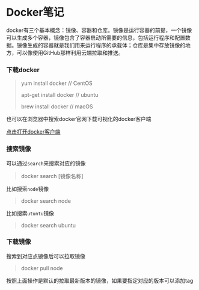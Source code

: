 # Docker笔记

docker有三个基本概念：镜像、容器和仓库。镜像是运行容器的前提，一个镜像可以生成多个容器，镜像包含了容器启动所需要的信息，包括运行程序和配置数据。镜像生成的容器就是我们用来运行程序的承载体；仓库是集中存放镜像的地方，可以像使用GitHub那样利用云端拉取和推送。

### 下载docker

> yum install docker  // CentOS
>
> apt-get install docker  // ubuntu
>
> brew install docker // macOS

也可以在浏览器中搜索docker官网下载可视化的docker客户端

[点击打开docker客户端](https://www.docker.com)

### 搜索镜像

可以通过`search`来搜索对应的镜像

> docker search [镜像名称]

比如搜索`node`镜像

> docker search node

比如搜索`utuntu`镜像

> docker search ubuntu

### 下载镜像

搜索到对应点镜像后可以拉取镜像

> docker pull node

按照上面操作是默认的拉取最新版本的镜像，如果要指定对应的版本可以添加tag

